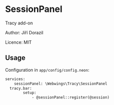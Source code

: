 ﻿SessionPanel
=======================

Tracy add-on

Author: Jiří Dorazil

Licence: MIT

Usage
-------

Configuration in `app/config/config.neon`:

```html
services:
	sessionPanel: \Webwings\Tracy\SessionPanel
  tracy.bar:
        setup:            
            - @sessionPanel::register(@session)
```
